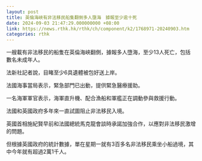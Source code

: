 ```yaml
---
layout: post
title: 英倫海峽有非法移民船隻翻側多人墮海　據報至少逾十死
date: 2024-09-03 21:47:29.000000000 +08:00
link: https://news.rthk.hk/rthk/ch/component/k2/1768971-20240903.htm
categories: rthk
---
```


一艘載有非法移民的船隻在英倫海峽翻側，據報多人墮海，至少13人死亡，包括數名未成年人。

法新社記者說，目睹至少6具遺體被包好送上岸。

法國海事當局表示，緊急部門已出動，提供緊急醫療援助。

一名海軍軍官表示，海軍直升機、配合漁船和軍艦正在調動參與救援行動。

法國和英國政府多年來一直試圖阻止非法移民入境。

英國首相施紀賢早前和法國總統馬克龍會談時承諾加強合作，以應對非法移民激增的問題。

但根據英國政府的統計數據，單在星期一就有3百多名非法移民乘坐小船過境，其中今年就有超過2萬1千人。
